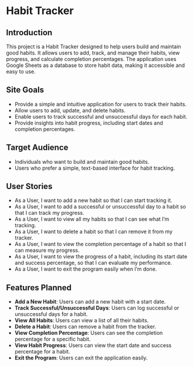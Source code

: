 <h1>Habit Tracker</h1>

<h2>Introduction</h2>
<p>This project is a Habit Tracker designed to help users build and maintain good habits. It allows users to add, track, and manage their habits, view progress, and calculate completion percentages. The application uses Google Sheets as a database to store habit data, making it accessible and easy to use.</p>

<h2>Site Goals</h2>
<ul>
    <li>Provide a simple and intuitive application for users to track their habits.</li>
    <li>Allow users to add, update, and delete habits.</li>
    <li>Enable users to track successful and unsuccessful days for each habit.</li>
    <li>Provide insights into habit progress, including start dates and completion percentages.</li>
</ul>

<h2>Target Audience</h2>
<ul>
    <li>Individuals who want to build and maintain good habits.</li>
    <li>Users who prefer a simple, text-based interface for habit tracking.</li>
</ul>

<h2>User Stories</h2>
<ul>
    <li>As a User, I want to add a new habit so that I can start tracking it.</li>
    <li>As a User, I want to add a successful or unsuccessful day to a habit so that I can track my progress.</li>
    <li>As a User, I want to view all my habits so that I can see what I’m tracking.</li>
    <li>As a User, I want to delete a habit so that I can remove it from my tracker.</li>
    <li>As a User, I want to view the completion percentage of a habit so that I can measure my progress.</li>
    <li>As a User, I want to view the progress of a habit, including its start date and success percentage, so that I can evaluate my performance.</li>
    <li>As a User, I want to exit the program easily when I’m done.</li>
</ul>

<h2>Features Planned</h2>
<ul>
    <li><strong>Add a New Habit</strong>: Users can add a new habit with a start date.</li>
    <li><strong>Track Successful/Unsuccessful Days</strong>: Users can log successful or unsuccessful days for a habit.</li>
    <li><strong>View All Habits</strong>: Users can view a list of all their habits.</li>
    <li><strong>Delete a Habit</strong>: Users can remove a habit from the tracker.</li>
    <li><strong>View Completion Percentage</strong>: Users can see the completion percentage for a specific habit.</li>
    <li><strong>View Habit Progress</strong>: Users can view the start date and success percentage for a habit.</li>
    <li><strong>Exit the Program</strong>: Users can exit the application easily.</li>
</ul>

